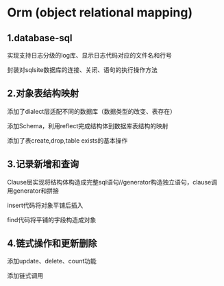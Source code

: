 # Orm (object relational mapping)

## 1.database-sql

实现支持日志分级的log库、显示日志代码对应的文件名和行号

封装对sqlsite数据库的连接、关闭、语句的执行操作方法

## 2.对象表结构映射

添加了dialect层适配不同的数据库（数据类型的改变、表存在）

添加Schema，利用reflect完成结构体到数据库表结构的映射

添加了表create,drop,table exists的基本操作

## 3.记录新增和查询

Clause层实现将结构体构造成完整sql语句//generator构造独立语句，clause调用generator和拼接

insert代码将对象平铺后插入

find代码将平铺的字段构造成对象

## 4.链式操作和更新删除

添加update、delete、count功能

添加链式调用
